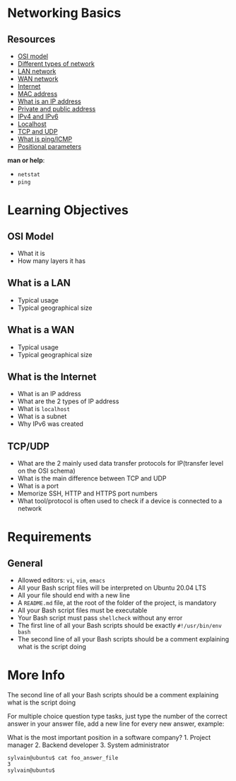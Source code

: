 # Networking Basics

## Resources
- [OSI model](https://en.wikipedia.org/wiki/OSI_model)
- [Different types of network](https://www.lifewire.com/lans-wans-and-other-area-networks-817376)
- [LAN network](https://en.wikipedia.org/wiki/Local_area_network)
- [WAN network](https://en.wikipedia.org/wiki/Wide_area_network)
- [Internet](https://en.wikipedia.org/wiki/Internet)
- [MAC address](https://whatismyipaddress.com/mac-address)
- [What is an IP address](https://www.bleepingcomputer.com/tutorials/ip-addresses-explained/)
- [Private and public address](https://www.iplocation.net/public-vs-private-ip-address)
- [IPv4 and IPv6](https://www.webopedia.com/insights/ipv6-ipv4-difference/)
- [Localhost](https://en.wikipedia.org/wiki/Localhost)
- [TCP and UDP](https://www.howtogeek.com/190014/htg-explains-what-is-the-difference-between-tcp-and-udp/)
- [What is ping/ICMP](https://en.wikipedia.org/wiki/Ping_%28networking_utility%29)
- [Positional parameters](https://wiki.bash-hackers.org/scripting/posparams)

**man or help**:
- ```netstat```
- ```ping```

# Learning Objectives

## OSI Model
- What it is
- How many layers it has

## What is a LAN
- Typical usage
- Typical geographical size

## What is a WAN
- Typical usage
- Typical geographical size

## What is the Internet
- What is an IP address
- What are the 2 types of IP address
- What is ```localhost```
- What is a subnet
- Why IPv6 was created

## TCP/UDP
- What are the 2 mainly used data transfer protocols for IP(transfer level on the OSI schema)
- What is the main difference between TCP and UDP
- What is a port
- Memorize SSH, HTTP and HTTPS port numbers
- What tool/protocol is often used to check if a device is connected to a network

# Requirements
## General
- Allowed editors: ```vi```, ```vim```, ```emacs```
- All your Bash script files will be interpreted on Ubuntu 20.04 LTS
- All your file should end with a new line
- A ```README.md``` file, at the root of the folder of the project, is mandatory
- All your Bash script files must be executable
- Your Bash script must pass ```shellcheck``` without any error
- The first line of all your Bash scripts should be exactly ```#!/usr/bin/env bash```
- The second line of all your Bash scripts should be a comment explaining what is the script doing

# More Info
The second line of all your Bash scripts should be a comment explaining what is the script doing

For multiple choice question type tasks, just type the number of the correct answer in your answer file, add a new line for every new answer, example:

What is the most important position in a software company?
	1. Project manager
	2. Backend developer
	3. System administrator
```
sylvain@ubuntu$ cat foo_answer_file
3
sylvain@ubuntu$
```
